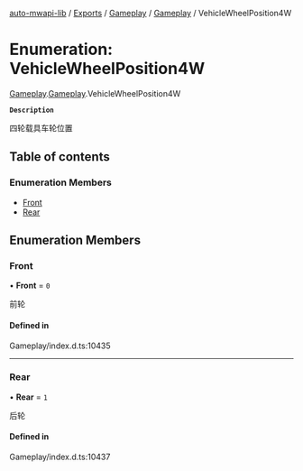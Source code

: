 [auto-mwapi-lib](../README.md) / [Exports](../modules.md) / [Gameplay](../modules/Gameplay.md) / [Gameplay](../modules/Gameplay.Gameplay.md) / VehicleWheelPosition4W

# Enumeration: VehicleWheelPosition4W

[Gameplay](../modules/Gameplay.md).[Gameplay](../modules/Gameplay.Gameplay.md).VehicleWheelPosition4W

**`Description`**

四轮载具车轮位置

## Table of contents

### Enumeration Members

- [Front](Gameplay.Gameplay.VehicleWheelPosition4W.md#front)
- [Rear](Gameplay.Gameplay.VehicleWheelPosition4W.md#rear)

## Enumeration Members

### Front

• **Front** = `0`

前轮

#### Defined in

Gameplay/index.d.ts:10435

---

### Rear

• **Rear** = `1`

后轮

#### Defined in

Gameplay/index.d.ts:10437
